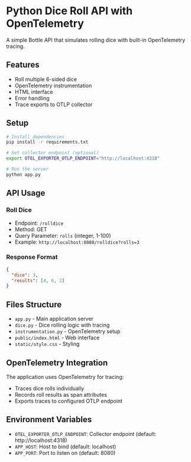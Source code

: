 # Python Dice Roll API with OpenTelemetry

A simple Bottle API that simulates rolling dice with built-in OpenTelemetry tracing.

## Features

- Roll multiple 6-sided dice
- OpenTelemetry instrumentation
- HTML interface
- Error handling
- Trace exports to OTLP collector

## Setup

```bash
# Install dependencies
pip install -r requirements.txt

# Set collector endpoint (optional)
export OTEL_EXPORTER_OTLP_ENDPOINT="http://localhost:4318"

# Run the server
python app.py
```

## API Usage

### Roll Dice

- Endpoint: `/rolldice`
- Method: GET
- Query Parameter: `rolls` (integer, 1-100)
- Example: `http://localhost:8080/rolldice?rolls=3`

### Response Format

```json
{
  "dice": 3,
  "results": [4, 6, 2]
}
```

## Files Structure

- `app.py` - Main application server
- `dice.py` - Dice rolling logic with tracing
- `instrumentation.py` - OpenTelemetry setup
- `public/index.html` - Web interface
- `static/style.css` - Styling

## OpenTelemetry Integration

The application uses OpenTelemetry for tracing:

- Traces dice rolls individually
- Records roll results as span attributes
- Exports traces to configured OTLP endpoint

## Environment Variables

- `OTEL_EXPORTER_OTLP_ENDPOINT`: Collector endpoint (default: http://localhost:4318)
- `APP_HOST`: Host to bind (default: localhost)
- `APP_PORT`: Port to listen on (default: 8080)
